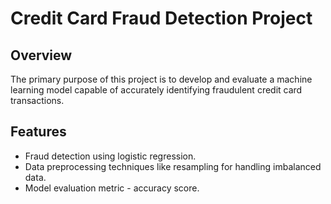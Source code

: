 # Credit Card Fraud Detection Project

## Overview
The primary purpose of this project is to develop and evaluate a machine learning model capable of accurately identifying fraudulent credit card transactions.

## Features

- Fraud detection using logistic regression.
- Data preprocessing techniques like resampling for handling imbalanced data.
- Model evaluation metric - accuracy score.
